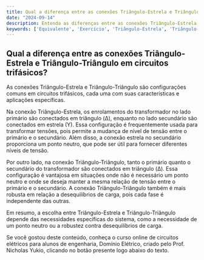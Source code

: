 ```yaml
---
title: Qual a diferença entre as conexões Triângulo-Estrela e Triângulo-Triângulo em circuitos trifásicos?
date: "2024-09-14"
description: Entenda as diferenças entre as conexões Triângulo-Estrela e Triângulo-Triângulo em circuitos trifásicos e suas aplicações práticas.
keywords: ['Equivalente', 'Exercício', 'Triângulo-Estrela', 'Triângulo-Triângulo', 'Conexão', 'Aplicação', 'Instantânea']
---
```


## Qual a diferença entre as conexões Triângulo-Estrela e Triângulo-Triângulo em circuitos trifásicos?

As conexões Triângulo-Estrela e Triângulo-Triângulo são configurações comuns em circuitos trifásicos, cada uma com suas características e aplicações específicas.

Na conexão Triângulo-Estrela, os enrolamentos do transformador no lado primário são conectados em triângulo (Δ), enquanto no lado secundário são conectados em estrela (Y). Essa configuração é frequentemente usada para transformar tensões, pois permite a mudança de nível de tensão entre o primário e o secundário. Além disso, a conexão estrela no secundário proporciona um ponto neutro, que pode ser útil para fornecer diferentes níveis de tensão.

Por outro lado, na conexão Triângulo-Triângulo, tanto o primário quanto o secundário do transformador são conectados em triângulo (Δ). Essa configuração é vantajosa em situações onde não é necessário um ponto neutro e onde se deseja manter a mesma relação de tensão entre o primário e o secundário. A conexão Triângulo-Triângulo também é mais robusta em relação a desequilíbrios de carga, pois cada fase é independente das outras.

Em resumo, a escolha entre Triângulo-Estrela e Triângulo-Triângulo depende das necessidades específicas do sistema, como a necessidade de um ponto neutro ou a robustez contra desequilíbrios de carga.

Se você gostou deste conteúdo, conheça o curso online de circuitos elétricos para alunos de engenharia, Domínio Elétrico, criado pelo Prof. Nicholas Yukio, clicando no botão presente logo abaixo do texto.